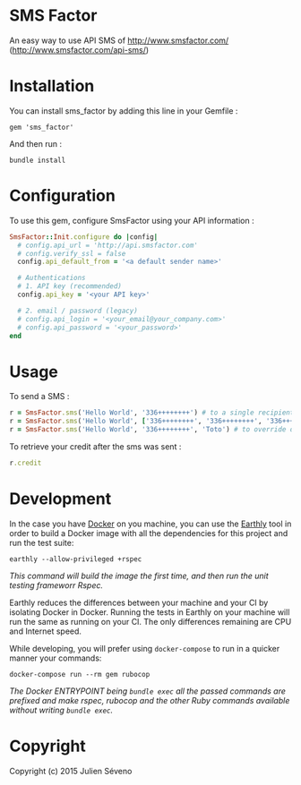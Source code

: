 # SMS Factor

An easy way to use API SMS of http://www.smsfactor.com/ (http://www.smsfactor.com/api-sms/)

# Installation

You can install sms_factor by adding this line in your Gemfile :

```
gem 'sms_factor'
```

And then run :

```
bundle install
```

# Configuration

To use this gem, configure SmsFactor using your API information :

```ruby
SmsFactor::Init.configure do |config|
  # config.api_url = 'http://api.smsfactor.com'
  # config.verify_ssl = false
  config.api_default_from = '<a default sender name>'

  # Authentications
  # 1. API key (recommended)
  config.api_key = '<your API key>'

  # 2. email / password (legacy)
  # config.api_login = '<your_email@your_company.com>'
  # config.api_password = '<your_password>'
end
```

# Usage

To send a SMS :

```ruby
r = SmsFactor.sms('Hello World', '336++++++++') # to a single recipient
r = SmsFactor.sms('Hello World', ['336++++++++', '336++++++++', '336++++++++']) # to multiple recipients
r = SmsFactor.sms('Hello World', '336++++++++', 'Toto') # to override default from
```

To retrieve your credit after the sms was sent :

```ruby
r.credit
```

# Development

In the case you have [Docker](https://www.docker.com/) on you machine, you can
use the [Earthly](https://earthly.dev/) tool in order to build a Docker image
with all the dependencies for this project and run the test suite:

```
earthly --allow-privileged +rspec
```
_This command will build the image the first time, and then run the unit testing
frameworr Rspec._

Earthly reduces the differences between your machine and your CI by isolating
Docker in Docker. Running the tests in Earthly on your machine will run the same
as running on your CI. The only differences remaining are CPU and Internet
speed.

While developing, you will prefer using `docker-compose` to run in a quicker
manner your commands:

```
docker-compose run --rm gem rubocop
```
_The Docker ENTRYPOINT being `bundle exec` all the passed commands are prefixed
and make rspec, rubocop and the other Ruby commands available without writing
`bundle exec`._

# Copyright

Copyright (c) 2015 Julien Séveno
